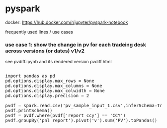 # pyspark

docker: https://hub.docker.com/r/jupyter/pyspark-notebook

frequently used lines / use cases

<h3>
  use case 1: show the change in pv for each tradeing desk across versions (or dates) v1/v2
</h3>

see pvdiff.ipynb and its rendered version pvdiff.html

<pre>
  
import pandas as pd
pd.options.display.max_rows = None
pd.options.display.max_columns = None 
pd.options.display.max_colwidth = None
pd.options.display.precision = 2

pvdf = spark.read.csv('pv_sample_input_1.csv',inferSchema=True,header=True)
pvdf.printSchema()
pvdf = pvdf.where(pvdf['report ccy'] == 'CCY')
pvdf.groupBy('pnl report').pivot('v').sum('PV').toPandas()
  
</pre>
